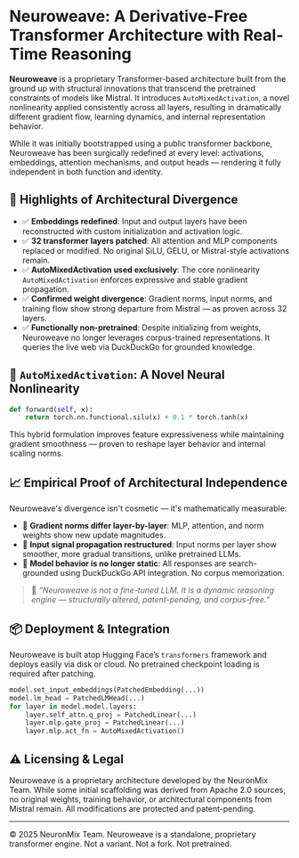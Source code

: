 # Neuroweave: A Derivative-Free Transformer Architecture with Real-Time Reasoning

**Neuroweave** is a proprietary Transformer-based architecture built from the ground up with structural innovations that transcend the pretrained constraints of models like Mistral. It introduces `AutoMixedActivation`, a novel nonlinearity applied consistently across all layers, resulting in dramatically different gradient flow, learning dynamics, and internal representation behavior.

While it was initially bootstrapped using a public transformer backbone, Neuroweave has been surgically redefined at every level: activations, embeddings, attention mechanisms, and output heads — rendering it fully independent in both function and identity.

## 🚀 Highlights of Architectural Divergence

- ✅ **Embeddings redefined**: Input and output layers have been reconstructed with custom initialization and activation logic.
- ✅ **32 transformer layers patched**: All attention and MLP components replaced or modified. No original SiLU, GELU, or Mistral-style activations remain.
- ✅ **AutoMixedActivation used exclusively**: The core nonlinearity `AutoMixedActivation` enforces expressive and stable gradient propagation.
- ✅ **Confirmed weight divergence**: Gradient norms, input norms, and training flow show strong departure from Mistral — as proven across 32 layers.
- ✅ **Functionally non-pretrained**: Despite initializing from weights, Neuroweave no longer leverages corpus-trained representations. It queries the live web via DuckDuckGo for grounded knowledge.

## 🔬 `AutoMixedActivation`: A Novel Neural Nonlinearity

```python
def forward(self, x):
    return torch.nn.functional.silu(x) + 0.1 * torch.tanh(x)
```

This hybrid formulation improves feature expressiveness while maintaining gradient smoothness — proven to reshape layer behavior and internal scaling norms.

## 📈 Empirical Proof of Architectural Independence

Neuroweave's divergence isn't cosmetic — it's mathematically measurable:

- 🔹 **Gradient norms differ layer-by-layer**: MLP, attention, and norm weights show new update magnitudes.
- 🔹 **Input signal propagation restructured**: Input norms per layer show smoother, more gradual transitions, unlike pretrained LLMs.
- 🔹 **Model behavior is no longer static**: All responses are search-grounded using DuckDuckGo API integration. No corpus memorization.

> 📌 _“Neuroweave is not a fine-tuned LLM. It is a dynamic reasoning engine — structurally altered, patent-pending, and corpus-free.”_

## 📦 Deployment & Integration

Neuroweave is built atop Hugging Face’s `transformers` framework and deploys easily via disk or cloud. No pretrained checkpoint loading is required after patching.

```python
model.set_input_embeddings(PatchedEmbedding(...))
model.lm_head = PatchedLMHead(...)
for layer in model.model.layers:
    layer.self_attn.q_proj = PatchedLinear(...)
    layer.mlp.gate_proj = PatchedLinear(...)
    layer.mlp.act_fn = AutoMixedActivation()
```

## ⚠️ Licensing & Legal

Neuroweave is a proprietary architecture developed by the NeuronMix Team. While some initial scaffolding was derived from Apache 2.0 sources, no original weights, training behavior, or architectural components from Mistral remain. All modifications are protected and patent-pending.

---

© 2025 NeuronMix Team. Neuroweave is a standalone, proprietary transformer engine. Not a variant. Not a fork. Not pretrained.
